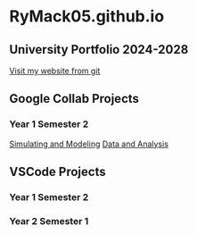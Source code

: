 # RyMack05.github.io
## University Portfolio 2024-2028
[Visit my website from git](https://RyMack05.github.io)

## Google Collab Projects
### Year 1 Semester 2
[Simulating and Modeling](./Simulating_and_Modeling.md)
[Data and Analysis](./Data_Analysis.md)

## VSCode Projects
### Year 1 Semester 2

### Year 2 Semester 1
